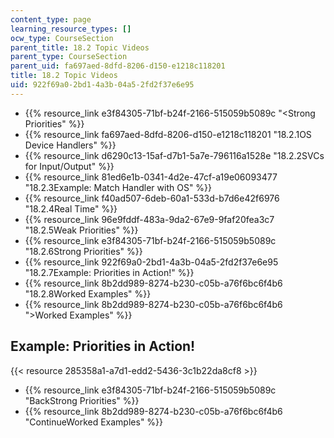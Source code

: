 ```yaml
---
content_type: page
learning_resource_types: []
ocw_type: CourseSection
parent_title: 18.2 Topic Videos
parent_type: CourseSection
parent_uid: fa697aed-8dfd-8206-d150-e1218c118201
title: 18.2 Topic Videos
uid: 922f69a0-2bd1-4a3b-04a5-2fd2f37e6e95
---
```


*   {{% resource_link e3f84305-71bf-b24f-2166-515059b5089c "\<Strong Priorities" %}}
*   {{% resource_link fa697aed-8dfd-8206-d150-e1218c118201 "18.2.1OS Device Handlers" %}}
*   {{% resource_link d6290c13-15af-d7b1-5a7e-796116a1528e "18.2.2SVCs for Input/Output" %}}
*   {{% resource_link 81ed6e1b-0341-4d2e-47cf-a19e06093477 "18.2.3Example: Match Handler with OS" %}}
*   {{% resource_link f40ad507-6deb-60a1-533d-b7d6e42f6976 "18.2.4Real Time" %}}
*   {{% resource_link 96e9fddf-483a-9da2-67e9-9faf20fea3c7 "18.2.5Weak Priorities" %}}
*   {{% resource_link e3f84305-71bf-b24f-2166-515059b5089c "18.2.6Strong Priorities" %}}
*   {{% resource_link 922f69a0-2bd1-4a3b-04a5-2fd2f37e6e95 "18.2.7Example: Priorities in Action!" %}}
*   {{% resource_link 8b2dd989-8274-b230-c05b-a76f6bc6f4b6 "18.2.8Worked Examples" %}}
*   {{% resource_link 8b2dd989-8274-b230-c05b-a76f6bc6f4b6 "\>Worked Examples" %}}

Example: Priorities in Action!
------------------------------

{{< resource 285358a1-a7d1-edd2-5436-3c1b22da8cf8 >}}

*   {{% resource_link e3f84305-71bf-b24f-2166-515059b5089c "BackStrong Priorities" %}}
*   {{% resource_link 8b2dd989-8274-b230-c05b-a76f6bc6f4b6 "ContinueWorked Examples" %}}